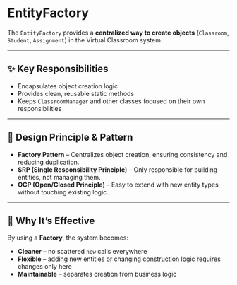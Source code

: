 # EntityFactory

The `EntityFactory` provides a **centralized way to create objects** (`Classroom`, `Student`, `Assignment`) in the Virtual Classroom system.

---

## ✨ Key Responsibilities
- Encapsulates object creation logic  
- Provides clean, reusable static methods  
- Keeps `ClassroomManager` and other classes focused on their own responsibilities  

---

## 🧩 Design Principle & Pattern
- **Factory Pattern** – Centralizes object creation, ensuring consistency and reducing duplication.  
- **SRP (Single Responsibility Principle)** – Only responsible for building entities, not managing them.  
- **OCP (Open/Closed Principle)** – Easy to extend with new entity types without touching existing logic.  

---

## 🎯 Why It’s Effective
By using a **Factory**, the system becomes:  
- **Cleaner** – no scattered `new` calls everywhere  
- **Flexible** – adding new entities or changing construction logic requires changes only here  
- **Maintainable** – separates creation from business logic  
